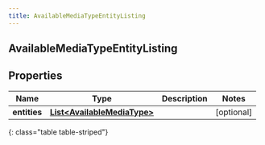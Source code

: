 ```yaml
---
title: AvailableMediaTypeEntityListing
---
```

## AvailableMediaTypeEntityListing


## Properties

| Name | Type | Description | Notes |
| ------------ | ------------- | ------------- | ------------- |
| **entities** | <!----><!---->[**List&lt;AvailableMediaType&gt;**](AvailableMediaType.html)<!----> |  |  [optional] |
{: class="table table-striped"}



